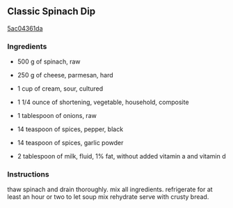 ## Classic Spinach Dip

[5ac04361da](http://www.food.com/recipe/classic-spinach-dip-333362)

### Ingredients

 - 500 g of spinach, raw

 - 250 g of cheese, parmesan, hard

 - 1 cup of cream, sour, cultured

 - 1 1/4 ounce of shortening, vegetable, household, composite

 - 1 tablespoon of onions, raw

 - 14 teaspoon of spices, pepper, black

 - 14 teaspoon of spices, garlic powder

 - 2 tablespoon of milk, fluid, 1% fat, without added vitamin a and vitamin d

### Instructions

thaw spinach and drain thoroughly. mix all ingredients. refrigerate for at least an hour or two to let soup mix rehydrate serve with crusty bread.